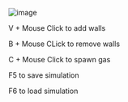![image](https://user-images.githubusercontent.com/38894848/150014950-3c6001ed-23f3-412c-8f2e-f06506787c37.png)


V + Mouse Click to add walls

B + Mouse CLick to remove walls

C + Mouse Click to spawn gas

F5 to save simulation

F6 to load simulation
